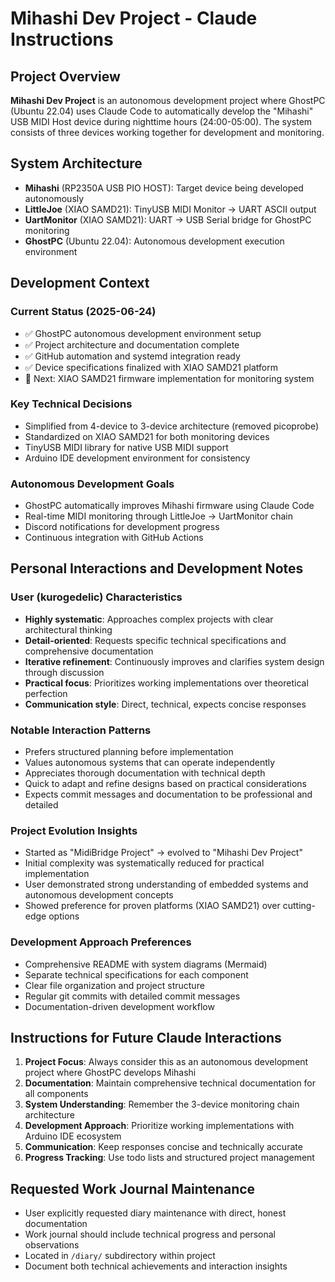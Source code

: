 # Mihashi Dev Project - Claude Instructions

## Project Overview

**Mihashi Dev Project** is an autonomous development project where GhostPC (Ubuntu 22.04) uses Claude Code to automatically develop the "Mihashi" USB MIDI Host device during nighttime hours (24:00-05:00). The system consists of three devices working together for development and monitoring.

## System Architecture

- **Mihashi** (RP2350A USB PIO HOST): Target device being developed autonomously
- **LittleJoe** (XIAO SAMD21): TinyUSB MIDI Monitor → UART ASCII output  
- **UartMonitor** (XIAO SAMD21): UART → USB Serial bridge for GhostPC monitoring
- **GhostPC** (Ubuntu 22.04): Autonomous development execution environment

## Development Context

### Current Status (2025-06-24)
- ✅ GhostPC autonomous development environment setup
- ✅ Project architecture and documentation complete
- ✅ GitHub automation and systemd integration ready
- ✅ Device specifications finalized with XIAO SAMD21 platform
- 🚧 Next: XIAO SAMD21 firmware implementation for monitoring system

### Key Technical Decisions
- Simplified from 4-device to 3-device architecture (removed picoprobe)
- Standardized on XIAO SAMD21 for both monitoring devices
- TinyUSB MIDI library for native USB MIDI support
- Arduino IDE development environment for consistency

### Autonomous Development Goals
- GhostPC automatically improves Mihashi firmware using Claude Code
- Real-time MIDI monitoring through LittleJoe → UartMonitor chain
- Discord notifications for development progress
- Continuous integration with GitHub Actions

## Personal Interactions and Development Notes

### User (kurogedelic) Characteristics
- **Highly systematic**: Approaches complex projects with clear architectural thinking
- **Detail-oriented**: Requests specific technical specifications and comprehensive documentation  
- **Iterative refinement**: Continuously improves and clarifies system design through discussion
- **Practical focus**: Prioritizes working implementations over theoretical perfection
- **Communication style**: Direct, technical, expects concise responses

### Notable Interaction Patterns
- Prefers structured planning before implementation
- Values autonomous systems that can operate independently
- Appreciates thorough documentation with technical depth
- Quick to adapt and refine designs based on practical considerations
- Expects commit messages and documentation to be professional and detailed

### Project Evolution Insights
- Started as "MidiBridge Project" → evolved to "Mihashi Dev Project" 
- Initial complexity was systematically reduced for practical implementation
- User demonstrated strong understanding of embedded systems and autonomous development concepts
- Showed preference for proven platforms (XIAO SAMD21) over cutting-edge options

### Development Approach Preferences
- Comprehensive README with system diagrams (Mermaid)
- Separate technical specifications for each component
- Clear file organization and project structure
- Regular git commits with detailed commit messages
- Documentation-driven development workflow

## Instructions for Future Claude Interactions

1. **Project Focus**: Always consider this as an autonomous development project where GhostPC develops Mihashi
2. **Documentation**: Maintain comprehensive technical documentation for all components
3. **System Understanding**: Remember the 3-device monitoring chain architecture
4. **Development Approach**: Prioritize working implementations with Arduino IDE ecosystem
5. **Communication**: Keep responses concise and technically accurate
6. **Progress Tracking**: Use todo lists and structured project management

## Requested Work Journal Maintenance

- User explicitly requested diary maintenance with direct, honest documentation
- Work journal should include technical progress and personal observations
- Located in `/diary/` subdirectory within project
- Document both technical achievements and interaction insights